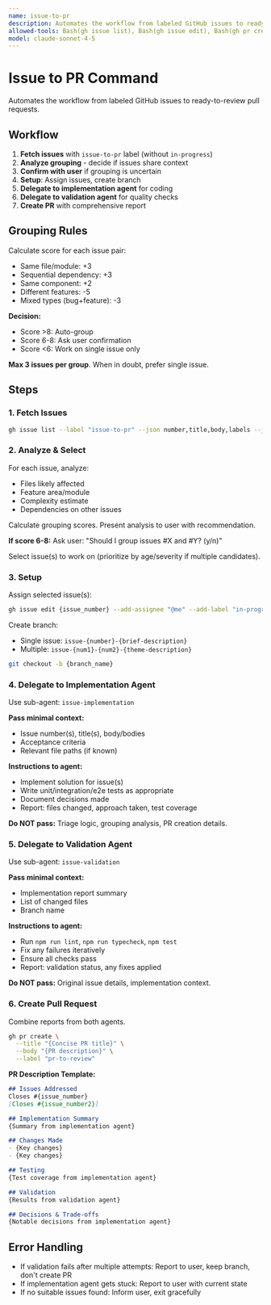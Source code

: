 ```yaml
---
name: issue-to-pr
description: Automates the workflow from labeled GitHub issues to ready-to-review pull requests.
allowed-tools: Bash(gh issue list), Bash(gh issue edit), Bash(gh pr create), Bash(git status), Bash(git checkout), Bash(git branch), Bash(git add), Bash(git commit), Bash(git push)
model: claude-sonnet-4-5
---
```


# Issue to PR Command

Automates the workflow from labeled GitHub issues to ready-to-review pull requests.

## Workflow

1. **Fetch issues** with `issue-to-pr` label (without `in-progress`)
2. **Analyze grouping** - decide if issues share context
3. **Confirm with user** if grouping is uncertain
4. **Setup**: Assign issues, create branch
5. **Delegate to implementation agent** for coding
6. **Delegate to validation agent** for quality checks
7. **Create PR** with comprehensive report

## Grouping Rules

Calculate score for each issue pair:
- Same file/module: +3
- Sequential dependency: +3
- Same component: +2
- Different features: -5
- Mixed types (bug+feature): -3

**Decision:**
- Score >8: Auto-group
- Score 6-8: Ask user confirmation
- Score <6: Work on single issue only

**Max 3 issues per group**. When in doubt, prefer single issue.

## Steps

### 1. Fetch Issues
```bash
gh issue list --label "issue-to-pr" --json number,title,body,labels --jq '.[] | select(.labels | map(.name) | contains(["in-progress"]) | not)'
```

### 2. Analyze & Select

For each issue, analyze:
- Files likely affected
- Feature area/module
- Complexity estimate
- Dependencies on other issues

Calculate grouping scores. Present analysis to user with recommendation.

**If score 6-8:** Ask user: "Should I group issues #X and #Y? (y/n)"

Select issue(s) to work on (prioritize by age/severity if multiple candidates).

### 3. Setup

Assign selected issue(s):
```bash
gh issue edit {issue_number} --add-assignee "@me" --add-label "in-progress"
```

Create branch:
- Single issue: `issue-{number}-{brief-description}`
- Multiple: `issue-{num1}-{num2}-{theme-description}`

```bash
git checkout -b {branch_name}
```

### 4. Delegate to Implementation Agent

Use sub-agent: `issue-implementation`

**Pass minimal context:**
- Issue number(s), title(s), body/bodies
- Acceptance criteria
- Relevant file paths (if known)

**Instructions to agent:**
- Implement solution for issue(s)
- Write unit/integration/e2e tests as appropriate
- Document decisions made
- Report: files changed, approach taken, test coverage

**Do NOT pass:** Triage logic, grouping analysis, PR creation details.

### 5. Delegate to Validation Agent

Use sub-agent: `issue-validation`

**Pass minimal context:**
- Implementation report summary
- List of changed files
- Branch name

**Instructions to agent:**
- Run `npm run lint`, `npm run typecheck`, `npm test`
- Fix any failures iteratively
- Ensure all checks pass
- Report: validation status, any fixes applied

**Do NOT pass:** Original issue details, implementation context.

### 6. Create Pull Request

Combine reports from both agents.

```bash
gh pr create \
  --title "{Concise PR title}" \
  --body "{PR description}" \
  --label "pr-to-review"
```

**PR Description Template:**
```markdown
## Issues Addressed
Closes #{issue_number}
[Closes #{issue_number2}]

## Implementation Summary
{Summary from implementation agent}

## Changes Made
- {Key changes}
- {Key changes}

## Testing
{Test coverage from implementation agent}

## Validation
{Results from validation agent}

## Decisions & Trade-offs
{Notable decisions from implementation agent}
```

## Error Handling

- If validation fails after multiple attempts: Report to user, keep branch, don't create PR
- If implementation agent gets stuck: Report to user with current state
- If no suitable issues found: Inform user, exit gracefully